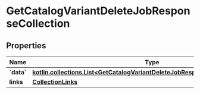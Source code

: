 
# GetCatalogVariantDeleteJobResponseCollection

## Properties
| Name | Type | Description | Notes |
| ------------ | ------------- | ------------- | ------------- |
| **&#x60;data&#x60;** | [**kotlin.collections.List&lt;GetCatalogVariantDeleteJobResponseCollectionDataInner&gt;**](GetCatalogVariantDeleteJobResponseCollectionDataInner.md) |  |  |
| **links** | [**CollectionLinks**](CollectionLinks.md) |  |  [optional] |




